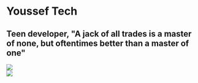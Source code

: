 # Youssef Tech
## Teen developer, "A jack of all trades is a master of none, but oftentimes better than a master of one"
<img src="https://github-readme-stats.vercel.app/api?username=yousseftechdev&show_icons=true&theme=light&show=reviews,discussions_started,discussions_answered,prs_merged,prs_merged_percentage" media="(prefers-color-scheme: transparent), (prefers-color-scheme: transparent" />
<br>
<img src="https://github-readme-stats.hackclub.dev/api/wakatime?username=441&api_domain=hackatime.hackclub.com&&custom_title=Hackatime+Stats&layout=compact&cache_seconds=0&langs_count=8&theme=transparent">



<!--
**yousseftechdev/yousseftechdev** is a ✨ _special_ ✨ repository because its `README.md` (this file) appears on your GitHub profile.

Here are some ideas to get you started:

- 🔭 I’m currently working on ...
- 🌱 I’m currently learning ...
- 👯 I’m looking to collaborate on ...
- 🤔 I’m looking for help with ...
- 💬 Ask me about ...
- 📫 How to reach me: ...
- 😄 Pronouns: ...
- ⚡ Fun fact: ...
-->
